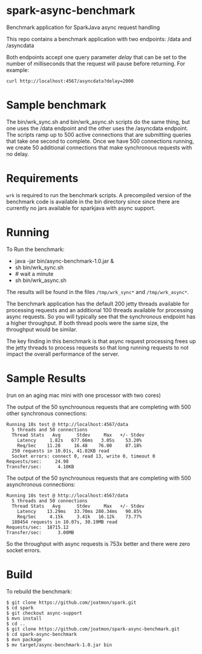 # spark-async-benchmark
Benchmark application for SparkJava async request handling

This repo contains a benchmark application with two endpoints: /data and /asyncdata

Both endpoints accept one query parameter *delay* that can be set to the number of milliseconds
that the request will pause before returning. For example:
```
curl http://localhost:4567/asyncdata?delay=2000
```

# Sample benchmark
The bin/wrk_sync.sh and bin/wrk_async.sh scripts do the same thing, but one uses the /data endpoint
and the other uses the /asyncdata endpoint. The scripts ramp up to 500 active connections that
are submitting queries that take one second to complete. Once we have 500 connections running, we
create 50 additional connections that make synchronous requests with no delay.

# Requirements
`wrk` is required to run the benchmark scripts. A precompiled version of the benchmark code is available 
in the bin directory since since there are currently no jars available for sparkjava with async support.

# Running
To Run the benchmark:
* java -jar bin/async-benchmark-1.0.jar &
* sh bin/wrk_sync.sh
* \# wait a minute
* sh bin/wrk_async.sh

The results will be found in the files `/tmp/wrk_sync*` and `/tmp/wrk_async*`.

The benchmark application has the default 200 jetty threads available for processing requests 
and an additional 100 threads available for processing async requests. So you will typically
see that the synchronous endpoint has a higher throughput. If both thread pools were the same
size, the throughput would be similar.

The key finding in this benchmark is that async request processing frees up the jetty threads
to process requests so that long running requests to not impact the overall performance of the
server. 

# Sample Results
(run on an aging mac mini with one processor with two cores)

The output of the 50 synchrounous requests that are completing with 500 other synchronous connections:
```
Running 10s test @ http://localhost:4567/data
  5 threads and 50 connections
  Thread Stats   Avg      Stdev     Max   +/- Stdev
    Latency     1.82s   677.66ms   3.05s    53.20%
    Req/Sec    11.28     16.48    76.00     87.18%
  250 requests in 10.01s, 41.02KB read
  Socket errors: connect 0, read 13, write 0, timeout 0
Requests/sec:     24.98
Transfer/sec:      4.10KB
```
The output of the 50 synchrounous requests that are completing with 500 asynchronous connections:
```
Running 10s test @ http://localhost:4567/data
  5 threads and 50 connections
  Thread Stats   Avg      Stdev     Max   +/- Stdev
    Latency    13.29ms   33.70ms 280.34ms   90.85%
    Req/Sec     4.15k     3.41k   16.12k    73.77%
  188454 requests in 10.07s, 30.19MB read
Requests/sec:  18715.12
Transfer/sec:      3.00MB
```

So the throughput with async requests is 753x better and there were zero socket errors. 

# Build
To rebuild the benchmark:
```
$ git clone https://github.com/joatmon/spark.git
$ cd spark
$ git checkout async-support
$ mvn install
$ cd ..
$ git clone https://github.com/joatmon/spark-async-benchmark.git
$ cd spark-async-benchmark
$ mvn package
$ mv target/async-benchmark-1.0.jar bin
```
